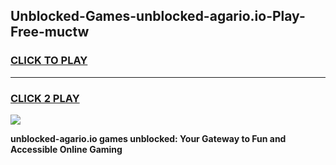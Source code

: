 
## Unblocked-Games-unblocked-agario.io-Play-Free-muctw
<h3>
<a href="https://premium76.site?title=unblocked-agario.io&ref=23A">CLICK TO PLAY</a></h3>
<hr>

<h3>
<a href="https://premium76.site?title=unblocked-agario.io&ref=23A">CLICK 2 PLAY</a>
  
</h3>

<a href="https://premium76.site?title=unblocked-agario.io&ref=23A"><img src="https://clearcache.store/games.png"></a>


**unblocked-agario.io games unblocked: Your Gateway to Fun and Accessible Online Gaming**
